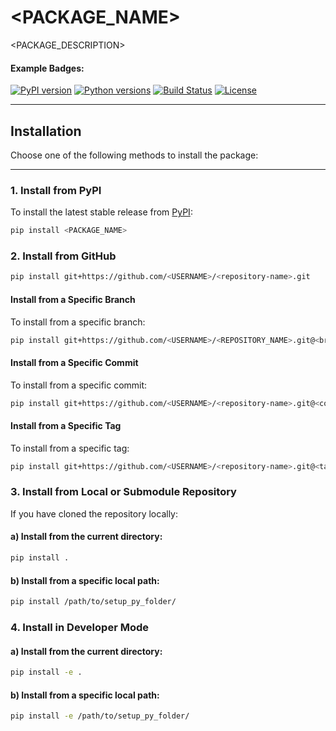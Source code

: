 # **<PACKAGE_NAME>**
<PACKAGE_DESCRIPTION>

#### Example Badges:

[![PyPI version](https://img.shields.io/pypi/v/<PACKAGE_NAME>.svg)](https://pypi.org/project/<PACKAGE_NAME>/)
[![Python versions](https://img.shields.io/pypi/pyversions/<PACKAGE_NAME>.svg)](https://pypi.org/project/<PACKAGE_NAME>/)
[![Build Status](https://img.shields.io/github/actions/workflow/status/<USERNAME>/<REPOSITORY_NAME>/build.yml?branch=main)](https://github.com/<USERNAME>/<REPOSITORY_NAME>/actions)
[![License](https://img.shields.io/pypi/l/<PACKAGE_NAME>.svg)](LICENSE)


---

## **Installation**

Choose one of the following methods to install the package:

---

### **1. Install from PyPI**
To install the latest stable release from [PyPI](https://pypi.org/):
```bash
pip install <PACKAGE_NAME>
````

### 2. Install from GitHub
```bash
pip install git+https://github.com/<USERNAME>/<repository-name>.git
```
#### Install from a Specific Branch
To install from a specific branch:
```bash
pip install git+https://github.com/<USERNAME>/<REPOSITORY_NAME>.git@<branch-name>
```

#### Install from a Specific Commit
To install from a specific commit:
```bash
pip install git+https://github.com/<USERNAME>/<repository-name>.git@<commit-hash>
```

#### Install from a Specific Tag
To install from a specific tag:
```bash
pip install git+https://github.com/<USERNAME>/<repository-name>.git@<tag>
```

### 3. Install from Local or Submodule Repository
If you have cloned the repository locally:
#### a) Install from the current directory:


```bash
pip install .
```
#### b) Install from a specific local path:
```bash
pip install /path/to/setup_py_folder/
```

### 4. Install in Developer Mode
#### a) Install from the current directory:
```bash
pip install -e .
```
#### b) Install from a specific local path:
```bash
pip install -e /path/to/setup_py_folder/
```
